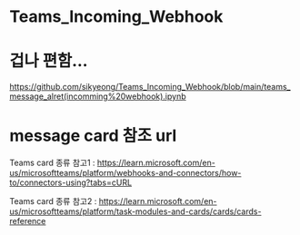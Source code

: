 # Teams_Incoming_Webhook

# 겁나 편함...
https://github.com/sikyeong/Teams_Incoming_Webhook/blob/main/teams_message_alret(incomming%20webhook).ipynb

# message card 참조 url
Teams card 종류 참고1 : https://learn.microsoft.com/en-us/microsoftteams/platform/webhooks-and-connectors/how-to/connectors-using?tabs=cURL

Teams card 종류 참고2 : https://learn.microsoft.com/en-us/microsoftteams/platform/task-modules-and-cards/cards/cards-reference

